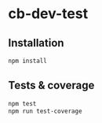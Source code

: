# cb-dev-test

## Installation

```markdown
npm install
```

## Tests & coverage

```markdown
npm test
npm run test-coverage
```